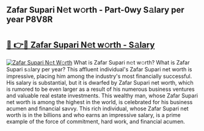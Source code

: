 ## Zafar Supari N𝚎t w𝚘rth - Part-0wy S𝚊lary per year P8V8R

# <h2><a href="http://gc0p2d.nevu.top/?p=Zafar+Supari">🔗 👉🔴 Zafar Supari N𝚎t w𝚘rth - S𝚊lary</a></h2>

[![Zafar Supari N𝚎t W𝚘rth](https://i.imgur.com/Oavwk0R.jpeg)](http://gc0p2d.nevu.top/?p=Zafar+Supari)
What is Zafar Supari n𝚎t w𝚘rth? What is Zafar Supari s𝚊lary per year?
This affluent individual's Zafar Supari net worth is impressive, placing him among the industry's most financially successful. His salary is substantial, but it is dwarfed by Zafar Supari net worth, which is rumored to be even larger as a result of his numerous business ventures and valuable real estate investments. This wealthy man, whose Zafar Supari net worth is among the highest in the world, is celebrated for his business acumen and financial savvy. This rich individual, whose Zafar Supari net worth is in the billions and who earns an impressive salary, is a prime example of the force of commitment, hard work, and financial acumen.
